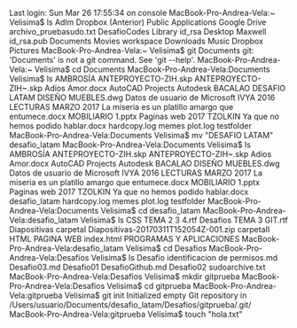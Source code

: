 Last login: Sun Mar 26 17:55:34 on console
MacBook-Pro-Andrea-Vela:~ Velisima$ ls
Adlm			Dropbox (Anterior)	Public
Applications		Google Drive		archivo_pruebasudo.txt
DesafioCodes		Library			id_rsa
Desktop			Maxwell			id_rsa.pub
Documents		Movies			workspace
Downloads		Music
Dropbox			Pictures
MacBook-Pro-Andrea-Vela:~ Velisima$ git Documents
git: 'Documents' is not a git command. See 'git --help'.
MacBook-Pro-Andrea-Vela:~ Velisima$ cd Documents
MacBook-Pro-Andrea-Vela:Documents Velisima$ ls
AMBROSÍA
ANTEPROYECTO-ZIH.skp
ANTEPROYECTO-ZIH~.skp
Adios Amor.docx
AutoCAD Projects
Autodesk
BACALAO
DESAFIO LATAM
DISEÑO MUEBLES.dwg
Datos de usuario de Microsoft
IVYA 2016
LECTURAS MARZO 2017
La miseria es un platillo amargo que entumece.docx
MOBILIARIO 1.pptx
Paginas web 2017
TZOLKIN 
Ya que no hemos podido hablar.docx
hardcopy.log
memes
plot.log
testfolder
MacBook-Pro-Andrea-Vela:Documents Velisima$ mv "DESAFIO LATAM" desafio_latam
MacBook-Pro-Andrea-Vela:Documents Velisima$ ls
AMBROSÍA
ANTEPROYECTO-ZIH.skp
ANTEPROYECTO-ZIH~.skp
Adios Amor.docx
AutoCAD Projects
Autodesk
BACALAO
DISEÑO MUEBLES.dwg
Datos de usuario de Microsoft
IVYA 2016
LECTURAS MARZO 2017
La miseria es un platillo amargo que entumece.docx
MOBILIARIO 1.pptx
Paginas web 2017
TZOLKIN 
Ya que no hemos podido hablar.docx
desafio_latam
hardcopy.log
memes
plot.log
testfolder
MacBook-Pro-Andrea-Vela:Documents Velisima$ cd desafio_latam
MacBook-Pro-Andrea-Vela:desafio_latam Velisima$ ls
CSS					TEMA 2 3 4.rtf
Desafios				TEMA 3 GIT.rtf
Diapositivas				carpetaI
Diapositivas-20170311T152054Z-001.zip	carpetaII
HTML PAGINA WEB				index.html
PROGRAMAS Y APLICACIONES
MacBook-Pro-Andrea-Vela:desafio_latam Velisima$ cd Desafios
MacBook-Pro-Andrea-Vela:Desafios Velisima$ ls
Desafio identificacion de permisos.md	Desafio03.md
Desafio01				DesafioGithub.md
Desafio02				sudoarchive.txt
MacBook-Pro-Andrea-Vela:Desafios Velisima$ mkdir gitprueba
MacBook-Pro-Andrea-Vela:Desafios Velisima$ cd gitprueba
MacBook-Pro-Andrea-Vela:gitprueba Velisima$ git init
Initialized empty Git repository in /Users/usuario/Documents/desafio_latam/Desafios/gitprueba/.git/
MacBook-Pro-Andrea-Vela:gitprueba Velisima$ touch "hola.txt"
